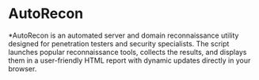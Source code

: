 # AutoRecon
*AutoRecon is an automated server and domain reconnaissance utility designed for penetration testers and security specialists. The script launches popular reconnaissance tools, collects the results, and displays them in a user-friendly HTML report with dynamic updates directly in your browser.
